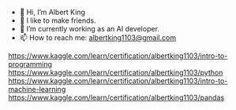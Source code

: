- 👋 Hi, I’m Albert King
- 👀 I like to make friends.
- 🌱 I’m currently working as an AI developer.
- 📫 How to reach me: albertking1103@gmail.com

<!---
albertking1103/albertking1103 is a ✨ special ✨ repository because its `README.md` (this file) appears on your GitHub profile.
You can click the Preview link to take a look at your changes.
--->

https://www.kaggle.com/learn/certification/albertking1103/intro-to-programming
https://www.kaggle.com/learn/certification/albertking1103/python
https://www.kaggle.com/learn/certification/albertking1103/intro-to-machine-learning
https://www.kaggle.com/learn/certification/albertking1103/pandas
